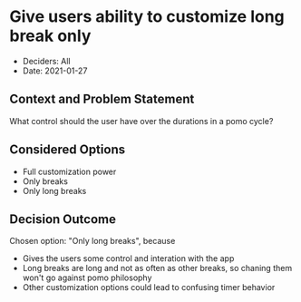 # Give users ability to customize long break only

* Deciders: All
* Date: 2021-01-27

## Context and Problem Statement

What control should the user have over the durations in a pomo cycle?

## Considered Options

* Full customization power
* Only breaks
* Only long breaks

## Decision Outcome

Chosen option: "Only long breaks", because 
* Gives the users some control and interation with the app
* Long breaks are long and not as often as other breaks, so chaning them won't go against pomo philosophy
* Other customization options could lead to confusing timer behavior